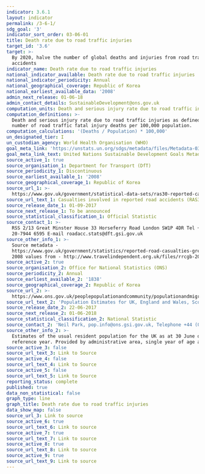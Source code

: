 ```yaml
---
indicator: 3.6.1
layout: indicator
permalink: /3-6-1/
sdg_goal: '3'
indicator_sort_order: 03-06-01
title: Death rate due to road traffic injuries
target_id: '3.6'
target: >-
  By 2020, halve the number of global deaths and injuries from road traffic
  accidents
indicator_name: Death rate due to road traffic injuries
national_indicator_available: Death rate due to road traffic injuries
national_indicator_periodicity: Annual
national_geographical_coverage: Republic of Korea
national_earliest_available_data: '2008'
admin_next_release: 01-06-18
admin_contact_details: SustainableDevelopment@ons.gov.uk
computation_units: Death and serious injury rate due to road traffic injuries
computation_definitions: >-
  Death and serious injury rate due to road traffic injuries as defined as the
  number of road traffic fatal injury deaths per 100,000 population.
computation_calculations: '(Deaths / Population) * 100,000'
un_designated_tier: I
un_custodian_agency: World Health Organisation (WHO)
goal_meta_link: 'https://unstats.un.org/sdgs/metadata/files/Metadata-03-06-01.pdf'
goal_meta_link_text: United Nations Sustainable Development Goals Metadata (PDF 213 KB)
source_active_1: true
source_organisation_1: Department for Transport (DfT)
source_periodicity_1: Discontinuous
source_earliest_available_1: '2008'
source_geographical_coverage_1: Republic of Korea
source_url_1: >-
  https://www.gov.uk/government/statistical-data-sets/ras30-reported-casualties-in-road-accidents.
source_url_text_1: Casualties involved in reported road accidents (RAS30)
source_release_date_1: 01-09-2017
source_next_release_1: To be announced
source_statistical_classification_1: Official Statistic
source_contact_1: >-
  RSS 2/13 Great Minster House 33 Horseferry Road London SW1P 4DR Tel +44, (0)
  20-7944 6595 E-mail roadacc.stats@dft.gsi.gov.uk
source_other_info_1: >-
  Source metadata -
  https://www.gov.uk/government/statistics/reported-road-casualties-great-britain-annual-report-2016
  2008 values from - http://www.travelindependent.org.uk/files/rrcgb-2015.pdf
source_active_2: true
source_organisation_2: Office for National Statistics (ONS)
source_periodicity_2: Annual
source_earliest_available_2: '1838'
source_geographical_coverage_2: Republic of Korea
source_url_2: >-
  https://www.ons.gov.uk/peoplepopulationandcommunity/populationandmigration/populationestimates/datasets/populationestimatesforukenglandandwalesscotlandandnorthernireland
source_url_text_2: 'Population Estimates for UK, England and Wales, Scotland and Northern Ireland'
source_release_date_2: 22-06-2017
source_next_release_2: 01-06-2018
source_statistical_classification_2: National Statistic
source_contact_2: 'Neil Park, pop.info@ons.gsi.gov.uk, Telephone +44 (0)1329 444661'
source_other_info_2: >-
  Estimates of the usual resident population for the UK as at 30 June of the
  reference year. Provided by administrative area, single year of age and sex
source_active_3: false
source_url_text_3: Link to Source
source_active_4: false
source_url_text_4: Link to Source
source_active_5: false
source_url_text_5: Link to Source
reporting_status: complete
published: true
data_non_statistical: false
graph_type: line
graph_title: Death rate due to road traffic injuries
data_show_map: false
source_url_3: Link to source
source_active_6: true
source_url_text_6: Link to source
source_active_7: true
source_url_text_7: Link to source
source_active_8: true
source_url_text_8: Link to source
source_active_9: true
source_url_text_9: Link to source
---
```

